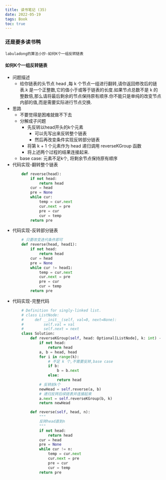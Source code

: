 ```yaml
---
title: 读书笔记 (35)
date: 2022-05-19
tags: Book
toc: true
---
```


### 还是要多读书鸭
    labuladong的算法小抄-如何K个一组反转链表

<!-- more -->

#### 如何K个一组反转链表
- 问题描述
    * 给你链表的头节点 head ,每 k 个节点一组进行翻转,请你返回修改后的链表.k 是一个正整数,它的值小于或等于链表的长度.如果节点总数不是 k 的整数倍,那么请将最后剩余的节点保持原有顺序.你不能只是单纯的改变节点内部的值,而是需要实际进行节点交换.
- 思路
    * 不要觉得是困难就做不下去
    * 分解成子问题
        * 先反转以head开头的k个元素
            * 可以先写出来反转整个链表
            * 然后再改变条件实现反转部分链表
        * 将第 k + 1 个元素作为 head 递归调用 reverseKGroup 函数
        * 将上述两个过程的结果连接起来.
    * base case: 元素不足k个, 将剩余节点保持原有顺序
- 代码实现-翻转整个链表
    ```python
        def reverse(head):
            if not head:
                return head
            cur = head
            pre = None
            while cur:
                temp = cur.next
                cur.next = pre
                pre = cur
                cur = temp
            return pre
    ```
- 代码实现-反转部分链表
    ```python
        # 只要改变迭代条件即可
        def reverse(head, head1):
            if not head:
                return head
            cur = head
            pre = None
            while cur != head1:
                temp = cur.next
                cur.next = pre
                pre = cur
                cur = temp
            return pre
    ```
- 代码实现-完整代码
    ```python
        # Definition for singly-linked list.
        # class ListNode:
        #     def __init__(self, val=0, next=None):
        #         self.val = val
        #         self.next = next
        class Solution:
            def reverseKGroup(self, head: Optional[ListNode], k: int) -> Optional[ListNode]:
                if not head:
                    return head
                a, b = head, head
                for i in range(k):
                    # 不足 k 个,不需要反转,base case
                    if b:
                        b = b.next
                    else:
                        return head
                # 反转前k个
                newHead = self.reverse(a, b)
                # 递归反转后续链表并连接起来
                a.next = self.reverseKGroup(b, k)
                return newHead

            def reverse(self, head, n):
                """
                反转head直到n
                """
                if not head:
                    return head
                cur = head
                pre = None
                while cur != n:
                    temp = cur.next
                    cur.next = pre
                    pre = cur
                    cur = temp
                return pre
    ```


